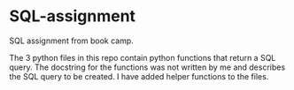 # SQL-assignment
SQL assignment from book camp.

The 3 python files in this repo contain python functions that return a SQL query.  The docstring for the functions was not written by me and describes the SQL query to be created.  I have added helper functions to the files.
